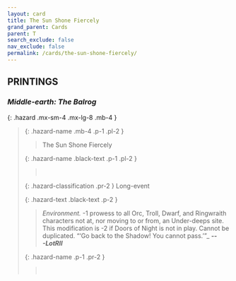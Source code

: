 ```yaml
---
layout: card
title: The Sun Shone Fiercely
grand_parent: Cards
parent: T
search_exclude: false
nav_exclude: false
permalink: /cards/the-sun-shone-fiercely/
---
```


## PRINTINGS


### _Middle-earth: The Balrog_

{: .hazard .mx-sm-4 .mx-lg-8 .mb-4 }
> {: .hazard-name .mb-4 .p-1 .pl-2 }
> > <div class="hazard-mp"></div>
> > <div class="card-name">The Sun Shone Fiercely</div>
>
> {: .hazard-name .black-text .p-1 .pl-2 }
> > &nbsp;
>
> {: .hazard-classification .pr-2 }
> Long-event
>
> {: .hazard-text .black-text .p-2 }
> > _Environment._ -1 prowess to all Orc, Troll, Dwarf, and Ringwraith characters not at, nor moving to or from, an Under-deeps site. This modification is -2 if Doors of Night is not in play. Cannot be duplicated.   “‘Go back to the Shadow! You cannot pass.’”_ ***---&#65279;LotRII*** 
>
> {: .hazard-name .p-1 .pr-2 }
> > <div class="card-shield"></div>
> > <div class="card-corruption">&nbsp;</div>

